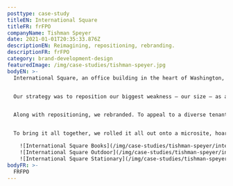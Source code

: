 ```yaml
---
posttype: case-study
titleEN: International Square
titleFR: frFPO
companyName: Tishman Speyer
date: 2021-01-01T20:35:33.876Z
descriptionEN: Reimagining, repositioning, rebranding.
descriptionFR: frFPO
category: brand-development-design
featuredImage: /img/case-studies/tishman-speyer.jpg
bodyEN: >-
  International Square, an office building in the heart of Washington, DC, had a problem: they were struggling to attract tech tenants. In contrast to the sleek new developments they were competing with, the enormous 70s-era brutalist building felt gloomy and outdated. The size of the building turned off medium and small sized tenants who wanted smaller buildings where they could occupy an entire floor. On the verge of a modest renovation, the leasing team needed a new approach to attract the tech set without alienating their current conservative tenants.


  Our strategy was to reposition our biggest weakness – our size – as a competitive advantage. The building’s renovation would incorporate new services and amenities including a daycare, gym, food hall and grocery store. We found that true work-life balance was unrealistic for our high-performing tech set, and that a more fluid ‘work-life integration’ approach was becoming more popular. We repositioned the building to lean into this, positioning it as the place with everything you need to stay on top of life.


  Along with repositioning, we rebranded. To appeal to a diverse tenant base while keeping the current conservative tenants in mind, we created a robust color palette to ensure flexibility from playful to corporate; a new font and iconography to modernize the brand while still keeping it timeless; and updated the brand photography and monogram.


  To bring it all together, we rolled it all out onto a microsite, hoarding, brochures and even right down to their classy new business cards.

    ![International Square Books](/img/case-studies/tishman-speyer/international-square-books.jpg)
    ![International Square Outdoor](/img/case-studies/tishman-speyer/international-square-outdoor.jpg)
    ![International Square Stationary](/img/case-studies/tishman-speyer/international-square-stationary.jpg)
bodyFR: >-
  FRFPO
---
```


